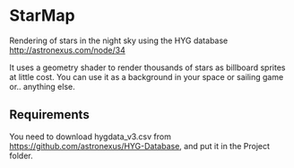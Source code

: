 # StarMap
Rendering of stars in the night sky using the HYG database http://astronexus.com/node/34

It uses a geometry shader to render thousands of stars as billboard sprites at little cost. You can use it as a background in your space or sailing game or.. anything else.

## Requirements
You need to download hygdata_v3.csv from https://github.com/astronexus/HYG-Database, and put it in the Project folder.
